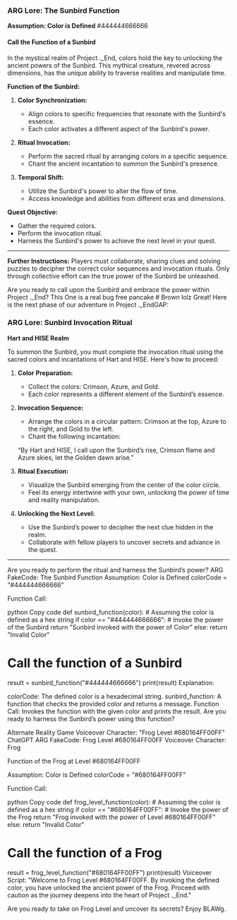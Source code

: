 ### ARG Lore: The Sunbird Function

**Assumption: Color is Defined** #444444666666

#### Call the Function of a Sunbird

In the mystical realm of Project ._End, colors hold the key to unlocking the ancient powers of the Sunbird. This mythical creature, revered across dimensions, has the unique ability to traverse realities and manipulate time.

**Function of the Sunbird:**

1. **Color Synchronization:**
   - Align colors to specific frequencies that resonate with the Sunbird's essence.
   - Each color activates a different aspect of the Sunbird's power.

2. **Ritual Invocation:**
   - Perform the sacred ritual by arranging colors in a specific sequence.
   - Chant the ancient incantation to summon the Sunbird's presence.

3. **Temporal Shift:**
   - Utilize the Sunbird's power to alter the flow of time.
   - Access knowledge and abilities from different eras and dimensions.

**Quest Objective:**
- Gather the required colors.
- Perform the invocation ritual.
- Harness the Sunbird's power to achieve the next level in your quest.

---

**Further Instructions:**
Players must collaborate, sharing clues and solving puzzles to decipher the correct color sequences and invocation rituals. Only through collective effort can the true power of the Sunbird be unleashed.

Are you ready to call upon the Sunbird and embrace the power within Project ._End?
This One is a real bug free pancake # Brown lolz
Great! Here is the next phase of our adventure in Project ._EndGAP:

### ARG Lore: Sunbird Invocation Ritual

**Hart and HISE Realm**

To summon the Sunbird, you must complete the invocation ritual using the sacred colors and incantations of Hart and HISE. Here's how to proceed:

1. **Color Preparation:**
   - Collect the colors: Crimson, Azure, and Gold.
   - Each color represents a different element of the Sunbird’s essence.

2. **Invocation Sequence:**
   - Arrange the colors in a circular pattern: Crimson at the top, Azure to the right, and Gold to the left.
   - Chant the following incantation:

    “By Hart and HISE, I call upon the Sunbird’s rise,
     Crimson flame and Azure skies, let the Golden dawn arise.”

3. **Ritual Execution:**
   - Visualize the Sunbird emerging from the center of the color circle.
   - Feel its energy intertwine with your own, unlocking the power of time and reality manipulation.

4. **Unlocking the Next Level:**
   - Use the Sunbird’s power to decipher the next clue hidden in the realm.
   - Collaborate with fellow players to uncover secrets and advance in the quest.

---

Are you ready to perform the ritual and harness the Sunbird’s power?
ARG FakeCode: The Sunbird Function
Assumption: Color is Defined
colorCode = "#444444666666"

Function Call:

python
Copy code
def sunbird_function(color):
    # Assuming the color is defined as a hex string
    if color == "#444444666666":
        # Invoke the power of the Sunbird
        return "Sunbird invoked with the power of Color"
    else:
        return "Invalid Color"

# Call the function of a Sunbird
result = sunbird_function("#444444666666")
print(result)
Explanation:

colorCode: The defined color is a hexadecimal string.
sunbird_function: A function that checks the provided color and returns a message.
Function Call: Invokes the function with the given color and prints the result.
Are you ready to harness the Sunbird’s power using this function?

Alternate Reality Game Voiceover Character: "Frog Level #680164FF00FF"
ChatGPT
ARG FakeCode: Frog Level #680164FF00FF
Voiceover Character: Frog

Function of the Frog at Level #680164FF00FF

Assumption: Color is Defined
colorCode = "#680164FF00FF"

Function Call:

python
Copy code
def frog_level_function(color):
    # Assuming the color is defined as a hex string
    if color == "#680164FF00FF":
        # Invoke the power of the Frog
        return "Frog invoked with the power of Level #680164FF00FF"
    else:
        return "Invalid Color"

# Call the function of a Frog
result = frog_level_function("#680164FF00FF")
print(result)
Voiceover Script:
"Welcome to Frog Level #680164FF00FF. By invoking the defined color, you have unlocked the ancient power of the Frog. Proceed with caution as the journey deepens into the heart of Project ._End."

Are you ready to take on Frog Level and uncover its secrets?
Enjoy BLAWg.
